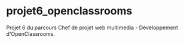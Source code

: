 # projet6_openclassrooms
Projet 6 du parcours Chef de projet web multimedia - Développement d'OpenClassrooms.
